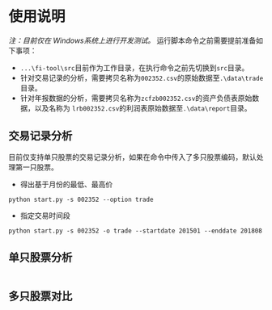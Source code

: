 # 使用说明

*注：目前仅在 Windows系统上进行开发测试。* 运行脚本命令之前需要提前准备如下事项：

- `...\fi-tool\src`目前作为工作目录，在执行命令之前先切换到`src`目录。
- 针对交易记录的分析，需要拷贝名称为`002352.csv`的原始数据至`.\data\trade`目录。
- 针对年报数据的分析，需要拷贝名称为`zcfzb002352.csv`的资产负债表原始数据，以及名称为
`lrb002352.csv`的利润表原始数据至`.\data\report`目录。

## 交易记录分析

目前仅支持单只股票的交易记录分析，如果在命令中传入了多只股票编码，默认处理第一只股票。

- 得出基于月份的最低、最高价

```
python start.py -s 002352 --option trade
```

- 指定交易时间段

```
python start.py -s 002352 -o trade --startdate 201501 --enddate 201808
```

## 单只股票分析

```
```

## 多只股票对比

```
```
